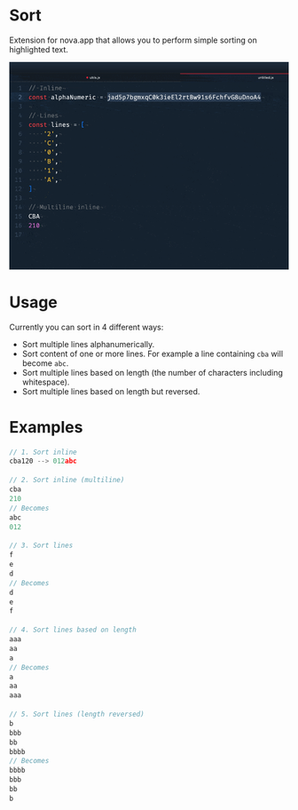 # Sort

Extension for nova.app that allows you to perform simple sorting on highlighted text.

![usage](https://raw.githubusercontent.com/chrisdl/nova-sort/master/usage.gif)

# Usage

Currently you can sort in 4 different ways:

  - Sort multiple lines alphanumerically.
  - Sort content of one or more lines. For example a line containing `cba` will become `abc`.
  - Sort multiple lines based on length (the number of characters including whitespace).
  - Sort multiple lines based on length but reversed.

# Examples

```js
// 1. Sort inline
cba120 --> 012abc

// 2. Sort inline (multiline)
cba
210
// Becomes
abc
012

// 3. Sort lines
f
e
d
// Becomes
d
e
f

// 4. Sort lines based on length
aaa
aa
a
// Becomes
a
aa
aaa

// 5. Sort lines (length reversed)
b
bbb
bb
bbbb
// Becomes
bbbb
bbb
bb
b
```

